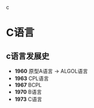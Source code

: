 c

# C语言



## c语言发展史

- **1960** 原型A语言 -> ALGOL语言
- **1963** CPL语言
- **1967** BCPL
- **1970** B语言
- **1973** C语言



